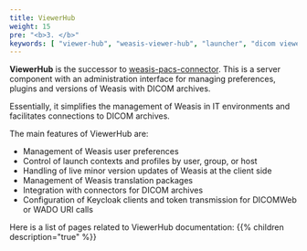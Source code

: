 ```yaml
---
title: ViewerHub
weight: 15
pre: "<b>3. </b>"
keywords: [ "viewer-hub", "weasis-viewer-hub", "launcher", "dicom viewer", "pacs", "dicom", ]
---
```


**ViewerHub** is the successor to [weasis-pacs-connector](https://github.com/nroduit/weasis-pacs-connector). This is a server component with an administration interface for managing preferences, plugins and versions of Weasis with DICOM archives.

Essentially, it simplifies the management of Weasis in IT environments and facilitates connections to DICOM archives.

The main features of ViewerHub are:
- Management of Weasis user preferences
- Control of launch contexts and profiles by user, group, or host
- Handling of live minor version updates of Weasis at the client side
- Management of Weasis translation packages
- Integration with connectors for DICOM archives
- Configuration of Keycloak clients and token transmission for DICOMWeb or WADO URI calls

Here is a list of pages related to ViewerHub documentation:
{{% children description="true" %}}




